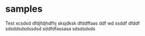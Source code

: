 # samples
Test
xcsdsd
dfdjfdjhdfhj
sksjdksk
dfddffaas
ddf
wd
ssddf
dfddf
sdsddsdsdssdsd
sddfdfassasa
sdsdsdsds
